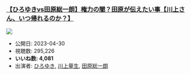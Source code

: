 ### [【ひろゆきvs田原総一朗】権力の闇？田原が伝えたい事【川上さん、いつ帰れるのか？】](https://www.youtube.com/watch?v=i1JHO1DL__A)
[![](https://img.youtube.com/vi/i1JHO1DL__A/sddefault.jpg)](https://www.youtube.com/watch?v=i1JHO1DL__A)
-   公開日: 2023-04-30
-   視聴数: 295,226
-   **いいね数: 4,081**
-   出演者: [ひろゆき](/rehacq_fan/people/ひろゆき "wikilink"), [川上量生](/rehacq_fan/people/川上量生 "wikilink"), [田原総一朗](/rehacq_fan/people/田原総一朗 "wikilink")

